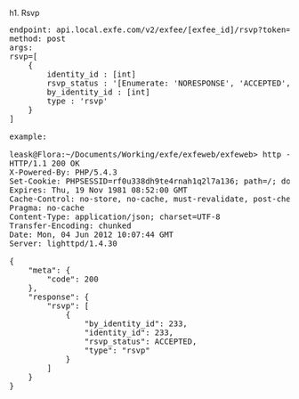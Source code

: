 h1. Rsvp

<pre>
endpoint: api.local.exfe.com/v2/exfee/[exfee_id]/rsvp?token=xxxxxxx
method: post
args:
rsvp=[
    {
        identity_id : [int]
        rsvp_status : '[Enumerate: 'NORESPONSE', 'ACCEPTED', 'INTERESTED', 'DECLINED', 'REMOVED', 'NOTIFICATION']'
        by_identity_id : [int]
        type : 'rsvp'
    }
]

example:

leask@Flora:~/Documents/Working/exfe/exfeweb/exfeweb> http -f post api.local.exfe.com/v2/exfee/110000/rsvp?token=sadfsadfsdafsdf rsvp="[{\"identity_id\":233, \"rsvp_status\":\"ACCEPTED\", \"by_identity_id\":233}]"
HTTP/1.1 200 OK
X-Powered-By: PHP/5.4.3
Set-Cookie: PHPSESSID=rf0u338dh9te4rnah1q2l7a136; path=/; domain=.exfe.com
Expires: Thu, 19 Nov 1981 08:52:00 GMT
Cache-Control: no-store, no-cache, must-revalidate, post-check=0, pre-check=0
Pragma: no-cache
Content-Type: application/json; charset=UTF-8
Transfer-Encoding: chunked
Date: Mon, 04 Jun 2012 10:07:44 GMT
Server: lighttpd/1.4.30

{
    "meta": {
        "code": 200
    },
    "response": {
        "rsvp": [
            {
                "by_identity_id": 233, 
                "identity_id": 233, 
                "rsvp_status": ACCEPTED, 
                "type": "rsvp"
            }
        ]
    }
}


</pre>
